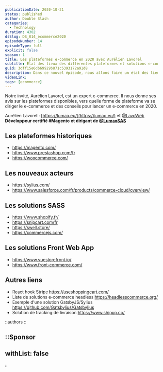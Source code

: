 ```yaml
---
publicationDate: 2020-10-21
status: published
author: Double Slash
categories:
  - Technology
duration: 4302
dsSlug: DS_014_ecommerce2020
episodeNumber: 14
episodeType: full
explicit: false
season: 1
title: Les plateformes e-commerce en 2020 avec Aurélien Lavorel
subtitle: État des lieux des différentes plateformes et solutions e-commerce en 2020. Faut-il encore utiliser les CMS les plus connus (Magento, Prestashop, WooCommerce) ou passer sur des solutions SASS (Shopify..).
guid: 3dff15e6db69929b871c5393172a91d8
description: Dans ce nouvel épisode, nous allons faire un état des lieux des différentes plateformes et solutions e-commerce en 2020. Faut-il encore utiliser les CMS les plus connus (Magento, Prestashop, WooCommerce) ou passer sur des solutions SASS (Shopify..).
videoLink:
tags: [ecommerce]
---
```


Notre invité, Aurélien Lavorel, est un expert e-commerce. Il nous donne ses avis sur les plateformes disponibles, vers quelle forme de plateforme va se diriger le e-commerce et des conseils pour lancer un e-commerce en 2020.

Aurélien Lavorel : [https://lumao.eu/](https://lumao.eu/) et [@LavoWeb](https://twitter.com/LavoWeb)
**Développeur certifié #Magento et dirigant de [@LumaoSAS](https://twitter.com/LumaoSAS)**

## Les plateformes historiques

- https://magento.com/
- https://www.prestashop.com/fr
- https://woocommerce.com/

## Les nouveaux acteurs

- https://sylius.com/
- https://www.salesforce.com/fr/products/commerce-cloud/overview/

## Les solutions SASS

- https://www.shopify.fr/
- https://snipcart.com/fr
- https://swell.store/
- https://commercejs.com/

## Les solutions Front Web App

- https://www.vuestorefront.io/
- https://www.front-commerce.com/

## Autres liens

- React hook Stripe https://useshoppingcart.com/
- Liste de solutions e-commerce headless https://headlesscommerce.org/
- Exemple d'une solution GatsbyJS/Sylius https://github.com/Gatsbylius/Gatsbylius
- Solution de tracking de livraison https://www.shipup.co/

::authors
::

::Sponsor
---
withList: false
---
::
